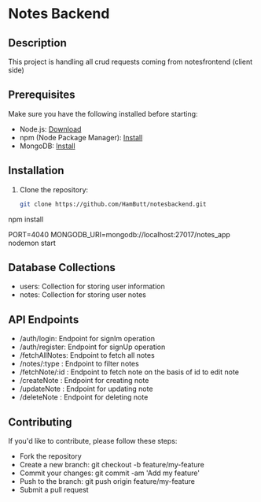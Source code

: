 # Notes Backend

## Description
This project is handling all crud requests coming from notesfrontend (client side)

## Prerequisites
Make sure you have the following installed before starting:

- Node.js: [Download](https://nodejs.org/)
- npm (Node Package Manager): [Install](https://www.npmjs.com/get-npm)
- MongoDB: [Install](https://docs.mongodb.com/manual/installation/)

## Installation
1. Clone the repository:
   ```bash
   git clone https://github.com/HamButt/notesbackend.git

npm install

PORT=4040
MONGODB_URI=mongodb://localhost:27017/notes_app
nodemon start

## Database Collections

- users: Collection for storing user information
- notes: Collection for storing user notes

## API Endpoints

- /auth/login: Endpoint for signIm operation
- /auth/register: Endpoint for signUp operation
- /fetchAllNotes: Endpoint to fetch all notes
- /notes/:type : Endpoint to filter notes
- /fetchNote/:id : Endpoint to fetch note on the basis of id to edit note
- /createNote : Endpoint for creating note
- /updateNote : Endpoint for updating note
- /deleteNote : Endpoint for deleting note

## Contributing

If you'd like to contribute, please follow these steps:

- Fork the repository
- Create a new branch: git checkout -b feature/my-feature
- Commit your changes: git commit -am 'Add my feature'
- Push to the branch: git push origin feature/my-feature
- Submit a pull request